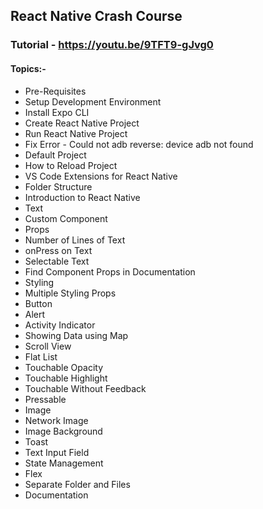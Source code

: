 ## React Native Crash Course
### Tutorial - https://youtu.be/9TFT9-gJvg0

#### Topics:-
* Pre-Requisites
* Setup Development Environment
* Install Expo CLI
* Create React Native Project
* Run React Native Project
* Fix Error - Could not adb reverse: device adb not found
* Default Project
* How to Reload Project
* VS Code Extensions for React Native
* Folder Structure
* Introduction to React Native
* Text
* Custom Component
* Props
* Number of Lines of Text
* onPress on Text
* Selectable Text
* Find Component Props in Documentation
* Styling
* Multiple Styling Props
* Button
* Alert
* Activity Indicator
* Showing Data using Map
* Scroll View
* Flat List
* Touchable Opacity
* Touchable Highlight
* Touchable Without Feedback
* Pressable
* Image
* Network Image
* Image Background
* Toast
* Text Input Field
* State Management
* Flex
* Separate Folder and Files
* Documentation
